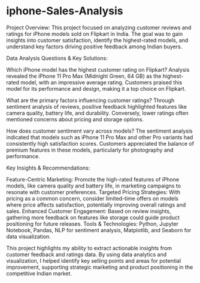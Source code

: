 # iphone-Sales-Analysis
Project Overview:
This project focused on analyzing customer reviews and ratings for iPhone models sold on Flipkart in India. The goal was to gain insights into customer satisfaction, identify the highest-rated models, and understand key factors driving positive feedback among Indian buyers.

Data Analysis Questions & Key Solutions:

Which iPhone model has the highest customer rating on Flipkart?
Analysis revealed the iPhone 11 Pro Max (Midnight Green, 64 GB) as the highest-rated model, with an impressive average rating. Customers praised this model for its performance and design, making it a top choice on Flipkart.

What are the primary factors influencing customer ratings?
Through sentiment analysis of reviews, positive feedback highlighted features like camera quality, battery life, and durability. Conversely, lower ratings often mentioned concerns about pricing and storage options.

How does customer sentiment vary across models?
The sentiment analysis indicated that models such as iPhone 11 Pro Max and other Pro variants had consistently high satisfaction scores. Customers appreciated the balance of premium features in these models, particularly for photography and performance.

Key Insights & Recommendations:

Feature-Centric Marketing: Promote the high-rated features of iPhone models, like camera quality and battery life, in marketing campaigns to resonate with customer preferences.
Targeted Pricing Strategies: With pricing as a common concern, consider limited-time offers on models where price affects satisfaction, potentially improving overall ratings and sales.
Enhanced Customer Engagement: Based on review insights, gathering more feedback on features like storage could guide product positioning for future releases.
Tools & Technologies:
Python, Jupyter Notebook, Pandas, NLP for sentiment analysis, Matplotlib, and Seaborn for data visualization.

This project highlights my ability to extract actionable insights from customer feedback and ratings data. By using data analytics and visualization, I helped identify key selling points and areas for potential improvement, supporting strategic marketing and product positioning in the competitive Indian market.
